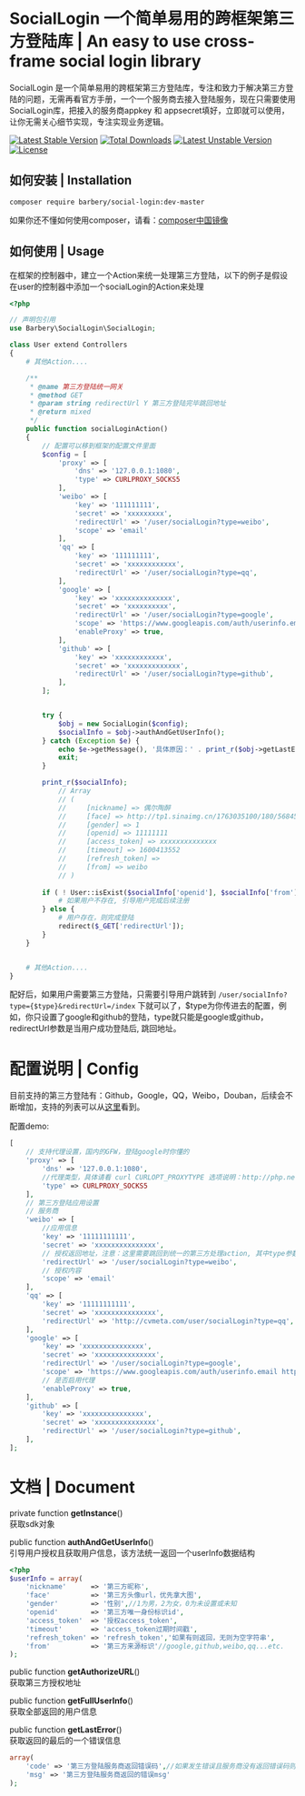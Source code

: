 # SocialLogin 一个简单易用的跨框架第三方登陆库 | An easy to use cross-frame social login library

SocialLogin 是一个简单易用的跨框架第三方登陆库，专注和致力于解决第三方登陆的问题，无需再看官方手册，一个一个服务商去接入登陆服务，现在只需要使用SocialLogin库，把接入的服务商appkey 和 appsecret填好，立即就可以使用，让你无需关心细节实现，专注实现业务逻辑。

[![Latest Stable Version](https://poser.pugx.org/barbery/social-login/v/stable)](https://packagist.org/packages/barbery/social-login) [![Total Downloads](https://poser.pugx.org/barbery/social-login/downloads)](https://packagist.org/packages/barbery/social-login) [![Latest Unstable Version](https://poser.pugx.org/barbery/social-login/v/unstable)](https://packagist.org/packages/barbery/social-login) [![License](https://poser.pugx.org/barbery/social-login/license)](https://packagist.org/packages/barbery/social-login)

## 如何安装 | Installation

```
composer require barbery/social-login:dev-master
```
如果你还不懂如何使用composer，请看：[composer中国镜像](http://www.phpcomposer.com/)


## 如何使用 | Usage

在框架的控制器中，建立一个Action来统一处理第三方登陆，以下的例子是假设在user的控制器中添加一个socialLogin的Action来处理
```php
<?php

// 声明包引用
use Barbery\SocialLogin\SocialLogin;

class User extend Controllers
{
    # 其他Action....

    /**
     * @name 第三方登陆统一网关
     * @method GET
     * @param string redirectUrl Y 第三方登陆完毕跳回地址
     * @return mixed
     */
    public function socialLoginAction()
    {
        // 配置可以移到框架的配置文件里面
        $config = [
            'proxy' => [
                'dns' => '127.0.0.1:1080',
                'type' => CURLPROXY_SOCKS5
            ],
            'weibo' => [
                'key' => '111111111',
                'secret' => 'xxxxxxxxx',
                'redirectUrl' => '/user/socialLogin?type=weibo',
                'scope' => 'email'
            ],
            'qq' => [
                'key' => '111111111',
                'secret' => 'xxxxxxxxxxxx',
                'redirectUrl' => '/user/socialLogin?type=qq',
            ],
            'google' => [
                'key' => 'xxxxxxxxxxxxxx',
                'secret' => 'xxxxxxxxxx',
                'redirectUrl' => '/user/socialLogin?type=google',
                'scope' => 'https://www.googleapis.com/auth/userinfo.email https://www.googleapis.com/auth/userinfo.profile',
                'enableProxy' => true,
            ],
            'github' => [
                'key' => 'xxxxxxxxxxxx',
                'secret' => 'xxxxxxxxxxxxx',
                'redirectUrl' => '/user/socialLogin?type=github',
            ],
        ];


        try {
            $obj = new SocialLogin($config);
            $socialInfo = $obj->authAndGetUserInfo();
        } catch (Exception $e) {
            echo $e->getMessage(), '具体原因：' . print_r($obj->getLastError(), true);
            exit;
        }

        print_r($socialInfo);
            // Array
            // (
            //     [nickname] => 偶尔陶醉
            //     [face] => http://tp1.sinaimg.cn/1763035100/180/5684566873/1
            //     [gender] => 1
            //     [openid] => 11111111
            //     [access_token] => xxxxxxxxxxxxxx
            //     [timeout] => 1600413552
            //     [refresh_token] => 
            //     [from] => weibo
            // )
        
        if ( ! User::isExist($socialInfo['openid'], $socialInfo['from'])) {
            # 如果用户不存在, 引导用户完成后续注册
        } else {
            # 用户存在，则完成登陆
            redirect($_GET['redirectUrl']);
        }
    }


    # 其他Action....
}

```

配好后，如果用户需要第三方登陆，只需要引导用户跳转到
`/user/socialInfo?type={$type}&redirectUrl=/index` 下就可以了，$type为你传进去的配置，例如，你只设置了google和github的登陆，type就只能是google或github，redirectUrl参数是当用户成功登陆后, 跳回地址。


# 配置说明 | Config

目前支持的第三方登陆有：Github，Google，QQ，Weibo，Douban，后续会不断增加，支持的列表可以从[这里](https://github.com/Barbery/socialLogin/tree/master/src/sdks/adapter)看到。

配置demo:
```php
[
    // 支持代理设置，国内的GFW，登陆google时你懂的
    'proxy' => [
        'dns' => '127.0.0.1:1080',
        //代理类型，具体请看 curl CURLOPT_PROXYTYPE 选项说明：http://php.net/manual/zh/function.curl-setopt.php 
        'type' => CURLPROXY_SOCKS5
    ],
    // 第三方登陆应用设置
    // 服务商
    'weibo' => [
        //应用信息
        'key' => '11111111111',
        'secret' => 'xxxxxxxxxxxxxxx',
        // 授权返回地址，注意：这里需要跳回到统一的第三方处理action, 其中type参数要和服务商对应不可缺失
        'redirectUrl' => '/user/socialLogin?type=weibo',
        // 授权内容
        'scope' => 'email'
    ],
    'qq' => [
        'key' => '11111111111',
        'secret' => 'xxxxxxxxxxxxxxx',
        'redirectUrl' => 'http://cvmeta.com/user/socialLogin?type=qq',
    ],
    'google' => [
        'key' => 'xxxxxxxxxxxxxxx',
        'secret' => 'xxxxxxxxxxxxxxx',
        'redirectUrl' => '/user/socialLogin?type=google',
        'scope' => 'https://www.googleapis.com/auth/userinfo.email https://www.googleapis.com/auth/userinfo.profile',
        // 是否启用代理
        'enableProxy' => true,
    ],
    'github' => [
        'key' => 'xxxxxxxxxxxxxxx',
        'secret' => 'xxxxxxxxxxxxxxx',
        'redirectUrl' => '/user/socialLogin?type=github',
    ],
];
```



# 文档 | Document

private function **getInstance**()  
获取sdk对象

public function **authAndGetUserInfo**()  
引导用户授权且获取用户信息，该方法统一返回一个userInfo数据结构
```php
<?php
$userInfo = array(
    'nickname'      => '第三方昵称',
    'face'          => '第三方头像url，优先拿大图',
    'gender'        => '性别',//1为男，2为女，0为未设置或未知
    'openid'        => '第三方唯一身份标识id',
    'access_token'  => '授权access_token',
    'timeout'       => 'access_token过期时间戳',
    'refresh_token' => 'refresh_token','如果有则返回，无则为空字符串',
    'from'          => '第三方来源标识'//google,github,weibo,qq...etc.
);
```
public function **getAuthorizeURL**()  
获取第三方授权地址

public function **getFullUserInfo**()  
获取全部返回的用户信息

public function **getLastError**()  
获取返回的最后的一个错误信息
```php
array(
    'code' => '第三方登陆服务商返回错误码',//如果发生错误且服务商没有返回错误码则为-1，没有错为0
    'msg' => '第三方登陆服务商返回的错误msg'
);
```
